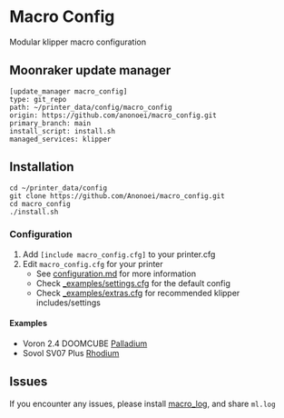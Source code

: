 # Macro Config
 Modular klipper macro configuration

## Moonraker update manager
```
[update_manager macro_config]
type: git_repo
path: ~/printer_data/config/macro_config
origin: https://github.com/anonoei/macro_config.git
primary_branch: main
install_script: install.sh
managed_services: klipper
```

## Installation
```
cd ~/printer_data/config
git clone https://github.com/Anonoei/macro_config.git
cd macro_config
./install.sh
```

### Configuration
 1. Add `[include macro_config.cfg]` to your printer.cfg
 2. Edit `macro_config.cfg` for your printer
    - See [configuration.md](configuration.md) for more information
    - Check [_examples/settings.cfg](_examples/settings.cfg) for the default config
    - Check [_examples/extras.cfg](_examples/extras.cfg) for recommended klipper includes/settings

#### Examples
 - Voron 2.4 DOOMCUBE [Palladium](https://github.com/Anonoei/Palladium/blob/main/printer_data/config/macro_config.cfg)
 - Sovol SV07 Plus [Rhodium](https://github.com/Anonoei/Rhodium/blob/main/printer_data/config/macro_config.cfg)

## Issues
 If you encounter any issues, please install [macro_log](https://github.com/anonoei/macro_log), and share `ml.log`
